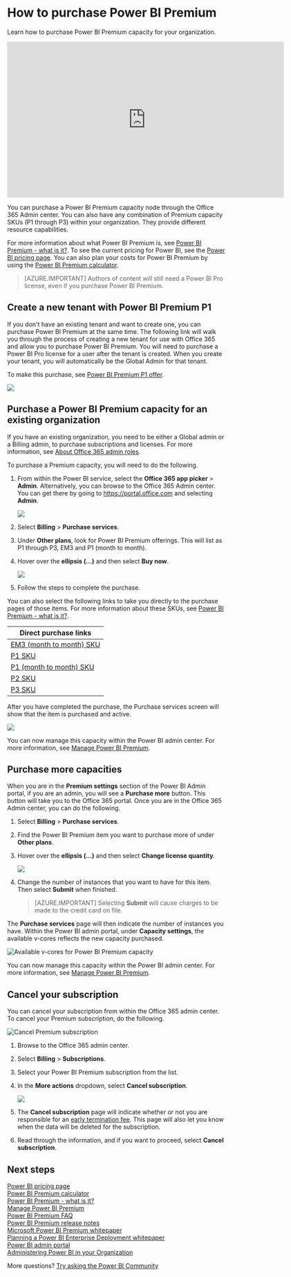 <properties 
   pageTitle="How to purchase Power BI Premium"
   description="Learn how you can manage Power BI Premium and enable access to content for your entire organization."
   services="powerbi" 
   documentationCenter="" 
   authors="guyinacube" 
   manager="erikre" 
   backup=""
   editor=""
   tags=""
   qualityFocus="no"
   qualityDate=""/>
<tags
   ms.service="powerbi"
   ms.devlang="NA"
   ms.topic="article"
   ms.tgt_pltfrm="NA"
   ms.workload="powerbi"
   ms.date="09/25/2017"
   ms.author="asaxton"/>

# How to purchase Power BI Premium

Learn how to purchase Power BI Premium capacity for your organization.

<iframe width="640" height="360" src="https://www.youtube.com/embed/NkvYs5Qp4iA?rel=0&amp;showinfo=0" frameborder="0" allowfullscreen></iframe>

You can purchase a Power BI Premium capacity node through the Office 365 Admin center. You can also have any combination of Premium capacity SKUs (P1 through P3) within your organization. They provide different resource capabilities.

For more information about what Power BI Premium is, see [Power BI Premium - what is it?](powerbi-premium.md). To see the current pricing for Power BI, see the [Power BI pricing page](https://powerbi.microsoft.com/pricing/). You can also plan your costs for Power BI Premium by using the [Power BI Premium calculator](https://powerbi.microsoft.com/calculator/).

> [AZURE.IMPORTANT] Authors of content will still need a Power BI Pro license, even if you purchase Power BI Premium.

## Create a new tenant with Power BI Premium P1

If you don't have an existing tenant and want to create one, you can purchase Power BI Premium at the same time. The following link will walk you through the process of creating a new tenant for use with Office 365 and allow you to purchase Power BI Premium. You will need to purchase a Power BI Pro license for a user after the tenant is created. When you create your tenant, you will automatically be the Global Admin for that tenant.

To make this purchase, see [Power BI Premium P1 offer](https://signup.microsoft.com/Signup?OfferId=b3ec5615-cc11-48de-967d-8d79f7cb0af1).

![](media/powerbi-admin-premium-purchase/premium-purchase-with-tenant.png)

## Purchase a Power BI Premium capacity for an existing organization

If you have an existing organization, you need to be either a Global admin or a Billing admin, to purchase subscriptions and licenses. For more information, see [About Office 365 admin roles](https://support.office.com/article/About-Office-365-admin-roles-da585eea-f576-4f55-a1e0-87090b6aaa9d).

To purchase a Premium capacity, you will need to do the following.

1. From within the Power BI service, select the **Office 365 app picker** > **Admin**. Alternatively, you can browse to the Office 365 Admin center. You can get there by going to https://portal.office.com and selecting **Admin**.

    ![](media/powerbi-admin-premium-purchase/o365-app-picker.png)

2. Select **Billing** > **Purchase services**.

3. Under **Other plans**, look for Power BI Premium offerings. This will list as P1 through P3, EM3 and P1 (month to month).

4. Hover over the **ellipsis (...)** and then select **Buy now**.

    ![](media/powerbi-admin-premium-purchase/premium-purchase.png)

5. Follow the steps to complete the purchase.

You can also select the following links to take you directly to the purchase pages of those items. For more information about these SKUs, see [Power BI Premium - what is it?](powerbi-premium.md#premiumskus).

|Direct purchase links|
|---|
|[EM3 (month to month) SKU](https://portal.office.com/SubscriptionDetails?OfferId=4004702D-749C-4F74-BF47-3048F1833780&adminportal=1)|
|[P1 SKU](https://portal.office.com/SubscriptionDetails?OfferId=b3ec5615-cc11-48de-967d-8d79f7cb0af1&adminportal=1)|
|[P1 (month to month) SKU](https://portal.office.com/SubscriptionDetails?OfferId=E4C8EDD3-74A1-4D42-A738-C647972FBE81&adminportal=1)|
|[P2 SKU](https://portal.office.com/SubscriptionDetails?OfferId=062F2AA7-B4BC-4B0E-980F-2072102D8605&adminportal=1)|
|[P3 SKU](https://portal.office.com/SubscriptionDetails?OfferId=40c7d673-375c-42a1-84ca-f993a524fed0&adminportal=1)|


After you have completed the purchase, the Purchase services screen will show that the item is purchased and active.

![](media/powerbi-admin-premium-purchase/premium-purchased.png)

You can now manage this capacity within the Power BI admin center. For more information, see [Manage Power BI Premium](powerbi-admin-premium-manage.md).

## Purchase more capacities

When you are in the **Premium settings** section of the Power BI Admin portal, if you are an admin, you will see a **Purchase more** button. This button will take you to the Office 365 portal. Once you are in the Office 365 Admin center, you can do the following.

1. Select **Billing** > **Purchase services**.

2. Find the Power BI Premium item you want to purchase more of under **Other plans**.

3. Hover over the **ellipsis (...)** and then select **Change license quantity**.

    ![](media/powerbi-admin-premium-purchase/premium-purchase-more.png)

4. Change the number of instances that you want to have for this item. Then select **Submit** when finished.

    > [AZURE.IMPORTANT] Selecting **Submit** will cause charges to be made to the credit card on file.

The **Purchase services** page will then indicate the number of instances you have. Within the Power BI admin portal, under **Capacity settings**, the available v-cores reflects the new capacity purchased.

![Available v-cores for Power BI Premium capacity](media/powerbi-admin-premium-purchase/premium-capacities.png)

You can now manage this capacity within the Power BI admin center. For more information, see [Manage Power BI Premium](powerbi-admin-premium-manage.md).

## Cancel your subscription

You can cancel your subscription from within the Office 365 admin center. To cancel your Premium subscription, do the following.

![](media/powerbi-admin-premium-purchase/premium-cancel-subscription.png "Cancel Premium subscription")

1. Browse to the Office 365 admin center.

2. Select **Billing** > **Subscriptions**.

3. Select your Power BI Premium subscription from the list.

4. In the **More actions** dropdown, select **Cancel subscription**.

    ![](media/powerbi-admin-premium-purchase/o365-more-actions.png)

5. The **Cancel subscription** page will indicate whether or not you are responsible for an [early termination fee](https://support.office.com/article/early-termination-fees-6487d4de-401a-466f-8bc3-c0beb5cc40d3). This page will also let you know when the data will be deleted for the subscription.

6. Read through the information, and if you want to proceed, select **Cancel subscription**.

## Next steps

[Power BI pricing page](https://powerbi.microsoft.com/pricing/)  
[Power BI Premium calculator](https://powerbi.microsoft.com/calculator/)  
[Power BI Premium - what is it?](powerbi-premium.md)  
[Manage Power BI Premium](powerbi-admin-premium-manage.md)  
[Power BI Premium FAQ](powerbi-premium-faq.md)  
[Power BI Premium release notes](powerbi-premium-release-notes.md)  
[Microsoft Power BI Premium whitepaper](https://aka.ms/pbipremiumwhitepaper)  
[Planning a Power BI Enterprise Deployment whitepaper](https://aka.ms/pbienterprisedeploy)  
[Power BI admin portal](powerbi-admin-portal.md)  
[Administering Power BI in your Organization](powerbi-admin-administering-power-bi-in-your-organization.md)  

More questions? [Try asking the Power BI Community](http://community.powerbi.com/)